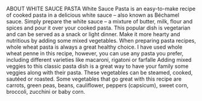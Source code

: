 ABOUT WHITE SAUCE PASTA
White Sauce Pasta is an easy-to-make recipe of cooked pasta in a delicious white sauce – also known as Béchamel sauce. Simply prepare the white sauce – a mixture of butter, milk, flour and spices and pour it over your cooked pasta.
This popular dish is vegetarian and can be served as a snack or light dinner. Make it more hearty and nutritious by adding some mixed vegetables.
When preparing pasta recipes, whole wheat pasta is always a great healthy choice. I have used whole wheat penne in this recipe, however, you can use any pasta you prefer, including different varieties like macaroni, rigatoni or farfalle
Adding mixed veggies to this classic pasta dish is a great way to have your family some veggies along with their pasta. These vegetables can be steamed, cooked, sautéed or roasted.
Some vegetables that go great with this recipe are carrots, green peas, beans, cauliflower, peppers (capsicum), sweet corn, broccoli, zucchini or baby corn.